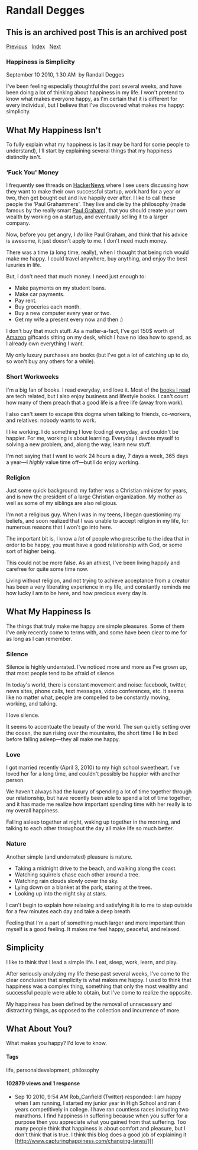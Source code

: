 # Randall Degges

## This is an archived post This is an archived post

[Previous][]   [Index][]   [Next][]

### Happiness is Simplicity

September 10 2010, 1:30 AM  by Randall Degges

I've been feeling especially thoughtful the past several weeks, and have been
doing a lot of thinking about happiness in my life. I won't pretend to know what
makes everyone happy, as I'm certain that it is different for every individual,
but I believe that I've discovered what makes me happy: simplicity.

## What My Happiness Isn't

To fully explain what my happiness is (as it may be hard for some people to
understand), I'll start by explaining several things that my happiness
distinctly isn't.

### ‘Fuck You' Money

I frequently see threads on [HackerNews][] where I see users discussing how they
want to make their own successful startup, work hard for a year or two, then get
bought out and live happily ever after. I like to call these people the ‘Paul
Grahammers'. They live and die by the philosophy (made famous by the really
smart [Paul Graham][]), that you should create your own wealth by working on a
startup, and eventually selling it to a larger company.

Now, before you get angry, I *do* like Paul Graham, and think that his advice is
awesome, it just doesn't apply to me. I don't need much money.

There was a time (a long time, really), when I thought that being rich would
make me happy. I could travel anywhere, buy anything, and enjoy the best
luxuries in life.

But, I don't need that much money. I need just enough to:

-   Make payments on my student loans.
-   Make car payments.
-   Pay rent.
-   Buy groceries each month.
-   Buy a new computer every year or two.
-   Get my wife a present every now and then :)

I don't buy that much stuff. As a matter-a-fact, I've got 150\$ worth of
[Amazon][] giftcards sitting on my desk, which I have no idea how to spend, as I
already own everything I want.

My only luxury purchases are books (but I've got a lot of catching up to do, so
won't buy any others for a while).

### Short Workweeks

I'm a big fan of books. I read everyday, and love it. Most of the [books I
read][] are tech related, but I also enjoy business and lifestyle books. I can't
count how many of them preach that a good life is a free life (away from work).

I also can't seem to escape this dogma when talking to friends, co-workers, and
relatives: nobody wants to work.

I like working. I do something I love (coding) everyday, and couldn't be
happier. For me, working is about learning. Everyday I devote myself to solving
a new problem, and, along the way, learn new stuff.

I'm not saying that I want to work 24 hours a day, 7 days a week, 365 days a
year—I *highly* value time off—but I do enjoy working.

### Religion

Just some quick background: my father was a Christian minister for years, and is
now the president of a large Christian organization. My mother as well as some
of my siblings are also religious.

I'm not a religious guy. When I was in my teens, I began questioning my beliefs,
and soon realized that I was unable to accept religion in my life, for numerous
reasons that I won't go into here.

The important bit is, I know a *lot* of people who prescribe to the idea that in
order to be happy, you must have a good relationship with God, or some sort of
higher being.

This could not be more false. As an athiest, I've been living happily and
carefree for quite some time now.

Living without religion, and not trying to achieve acceptance from a creator has
been a very liberating experience in my life, and constantly reminds me how
lucky I am to be here, and how precious every day is.

## What My Happiness Is

The things that truly make me happy are simple pleasures. Some of them I've only
recently come to terms with, and some have been clear to me for as long as I can
remember.

### Silence

Silence is highly underrated. I've noticed more and more as I've grown up, that
most people tend to be afraid of silence.

In today's world, there is constant movement and noise: facebook, twitter, news
sites, phone calls, text messages, video conferences, etc. It seems like no
matter what, people are compelled to be constantly moving, working, and talking.

I love silence.

It seems to accentuate the beauty of the world. The sun quietly setting over the
ocean, the sun rising over the mountains, the short time I lie in bed before
falling asleep—they all make me happy.

### Love

I got married recently (April 3, 2010) to my high school sweetheart. I've loved
her for a long time, and couldn't possibly be happier with another person.

We haven't always had the luxury of spending a lot of time together through our
relationship, but have recently been able to spend a lot of time together, and
it has made me realize how important spending time with her really is to my
overall happiness.

Falling asleep together at night, waking up together in the morning, and talking
to each other throughout the day all make life so much better.

### Nature

Another simple (and underrated) pleasure is nature.

-   Taking a midnight drive to the beach, and walking along the coast.
-   Watching squirrels chase each other around a tree.
-   Watching rain clouds slowly cover the sky.
-   Lying down on a blanket at the park, staring at the trees.
-   Looking up into the night sky at stars.

I can't begin to explain how relaxing and satisfying it is to me to step outside
for a few minutes each day and take a deep breath.

Feeling that I'm a part of something much larger and more important than myself
is a good feeling. It makes me feel happy, peaceful, and relaxed.

## Simplicity

I like to think that I lead a simple life. I eat, sleep, work, learn, and play.

After seriously analyzing my life these past several weeks, I've come to the
clear conclusion that simplicity is what makes me happy. I used to think that
happiness was a complex thing, something that only the most wealthy and
successful people were able to obtain, but I've come to realize the opposite.

My happiness has been defined by the removal of unnecessary and distracting
things, as opposed to the collection and incurrence of more.

## What About You?

What makes you happy? I'd love to know.

#### Tags

life, personaldevelopment, philosophy

#### 102879 views and 1 response

-   Sep 10 2010, 9:54 AM
    Rob\_Canfield (Twitter) responded:
    I am happy when I am running, I started my junior year in High School and
    ran 4 years competitively in college. I have ran countless races including
    two marathons. I find happiness in suffering because when you suffer for a
    purpose then you appreciate what you gained from that suffering. Too many
    people think that happiness is about comfort and pleasure, but I don't think
    that is true. I think this blog does a good job of explaining it
    [http://www.capturinghappiness.com/changing-lanes/][]

  [Previous]: ../../../posts/2010/10/29559904.html
  [Index]: ../../../index-6.html
  [Next]: ../../../posts/2010/09/why-dont-you-use-virtualenvwrapper.html
  [HackerNews]: http://news.ycombinator.com/
  [Paul Graham]: http://www.paulgraham.com/
  [Amazon]: http://www.amazon.com/gp/redirect.html?ie=UTF8&location=http%3A%2F%2Fwww.amazon.com%2F&tag=projectb14ck-20&linkCode=ur2&camp=1789&creative=390957
  [books I read]: http://projectb14ck.org/pages/books-18
  [http://www.capturinghappiness.com/changing-lanes/]: http://www.capturinghappiness.com/changing-lanes/
